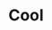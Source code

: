 ---
pid: CH351
title: Cool
location_transcription: City Hall
zipcode: '19107'
outside_phl: 
neighborhood: Washington Square West,Avenue of The Arts,Midtown Village,Chinatown
age: '51'
age_range: 50-59
instagram: 
image_file_name: CH_351.jpg
proposal_transcription: 
topic: Freedom
topic_summary: '0'
type: Other No Form
keywords_other: 
credit: A.J. Butler
image_labels: 
twitter: 
facebook: 
permalink: "/monuments/ch351/"
layout: item-page
---